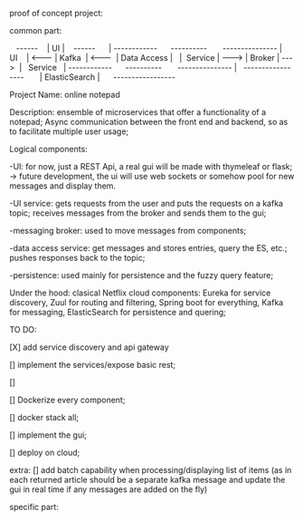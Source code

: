 proof of concept project:

common part:

   ------
   | UI |
   ------
     |
------------      ----------       ---------------
|    UI    | <--- | Kafka  | <---  | Data Access |  
|  Service | ---> | Broker | --->  |   Service   |
------------      ----------       ---------------
                                         |
                                  -----------------
                                  | ElasticSearch |
                                  -----------------

Project Name: online notepad 

Description: ensemble of microservices that offer a functionality of a notepad;
Async communication between the front end and backend, so as to facilitate multiple user usage;

Logical components:

-UI: for now, just a REST Api, a real gui will be made with thymeleaf or flask;
-> future development, the ui will use web sockets or somehow pool for new messages and display them.

-UI service: gets requests from the user and puts the requests on a kafka topic; receives messages from the broker and sends them to the gui;

-messaging broker: used to move messages from components;

-data access service: get messages and stores entries, query the ES, etc.; pushes responses back to the topic;

-persistence: used mainly for persistence and the fuzzy query feature;

Under the hood: clasical Netflix cloud components: Eureka for service discovery, Zuul for routing and filtering, Spring boot for everything, Kafka for messaging, ElasticSearch for persistence and quering;

TO DO:

[X] add service discovery and api gateway

[] implement the services/expose basic rest;

[]

[] Dockerize every component;

[] docker stack all;

[] implement the gui;

[] deploy on cloud;


extra:
[] add batch capability when processing/displaying list of items
(as in each returned article should be a separate kafka message and update the gui in real time if any messages are added on the fly)



specific part:
